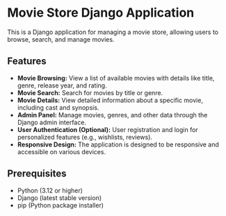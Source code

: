 # Movie Store Django Application

This is a Django application for managing a movie store, allowing users to browse, search, and manage movies.

## Features

- **Movie Browsing:** View a list of available movies with details like title, genre, release year, and rating.
- **Movie Search:** Search for movies by title or genre.
- **Movie Details:** View detailed information about a specific movie, including cast and synopsis.
- **Admin Panel:** Manage movies, genres, and other data through the Django admin interface.
- **User Authentication (Optional):** User registration and login for personalized features (e.g., wishlists, reviews).
- **Responsive Design:** The application is designed to be responsive and accessible on various devices.

## Prerequisites

- Python (3.12 or higher)
- Django (latest stable version)
- pip (Python package installer)
